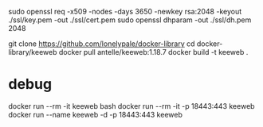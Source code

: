 sudo openssl req -x509 -nodes -days 3650 -newkey rsa:2048 -keyout ./ssl/key.pem -out ./ssl/cert.pem
sudo openssl dhparam -out ./ssl/dh.pem 2048

git clone https://github.com/lonelypale/docker-library
cd docker-library/keeweb
docker pull antelle/keeweb:1.18.7
docker build -t keeweb .

# debug
docker run --rm -it keeweb bash
docker run --rm -it -p 18443:443 keeweb
docker run --name keeweb -d -p 18443:443 keeweb


